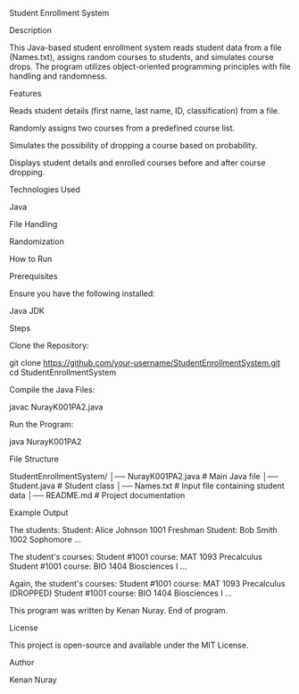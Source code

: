 Student Enrollment System

Description

This Java-based student enrollment system reads student data from a file (Names.txt), assigns random courses to students, and simulates course drops. The program utilizes object-oriented programming principles with file handling and randomness.

Features

Reads student details (first name, last name, ID, classification) from a file.

Randomly assigns two courses from a predefined course list.

Simulates the possibility of dropping a course based on probability.

Displays student details and enrolled courses before and after course dropping.

Technologies Used

Java

File Handling

Randomization

How to Run

Prerequisites

Ensure you have the following installed:

Java JDK

Steps

Clone the Repository:

git clone https://github.com/your-username/StudentEnrollmentSystem.git
cd StudentEnrollmentSystem

Compile the Java Files:

javac NurayK001PA2.java

Run the Program:

java NurayK001PA2

File Structure

StudentEnrollmentSystem/
│── NurayK001PA2.java      # Main Java file
│── Student.java           # Student class
│── Names.txt              # Input file containing student data
│── README.md              # Project documentation

Example Output

The students:
Student: Alice Johnson 1001 Freshman
Student: Bob Smith 1002 Sophomore
...

The student's courses:
Student #1001 course: MAT 1093 Precalculus
Student #1001 course: BIO 1404 Biosciences I
...

Again, the student's courses:
Student #1001 course: MAT 1093 Precalculus (DROPPED)
Student #1001 course: BIO 1404 Biosciences I
...

This program was written by Kenan Nuray.
End of program.

License

This project is open-source and available under the MIT License.

Author

Kenan Nuray
